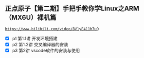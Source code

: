 ## 正点原子【第二期】手把手教你学Linux之ARM（MX6U）裸机篇

[`https://www.bilibili.com/video/BV1yE411h7uQ`](https://www.bilibili.com/video/BV1yE411h7uQ)

* [x] p1 第1.1讲 开发环境搭建
* [x] p2 第1.2讲 交叉编译器的安装
* [x] p3 第2讲 vscode软件的安装与使用